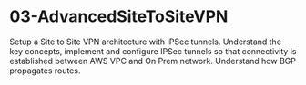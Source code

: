 # 03-AdvancedSiteToSiteVPN
Setup a Site to Site VPN architecture with IPSec tunnels. Understand the key concepts, implement and configure IPSec tunnels so that connectivity is established between AWS VPC and On Prem network. Understand how BGP propagates routes. 
